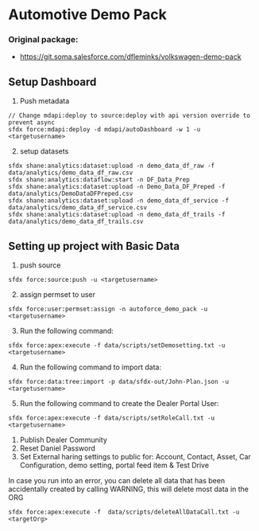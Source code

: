 # Automotive Demo Pack

### Original package:
- https://git.soma.salesforce.com/dfleminks/volkswagen-demo-pack


## Setup Dashboard

1. Push metadata
```
// Change mdapi:deploy to source:deploy with api version override to prevent async 
sfdx force:mdapi:deploy -d mdapi/autoDashboard -w 1 -u <targetusername>
```

2. setup datasets 

```
sfdx shane:analytics:dataset:upload -n demo_data_df_raw -f data/analytics/demo_data_df_raw.csv
sfdx shane:analytics:dataflow:start -n DF_Data_Prep
sfdx shane:analytics:dataset:upload -n Demo_Data_DF_Preped -f data/analytics/DemoDataDFPreped.csv
sfdx shane:analytics:dataset:upload -n demo_data_df_service -f data/analytics/demo_data_df_service.csv
sfdx shane:analytics:dataset:upload -n demo_data_df_trails -f data/analytics/demo_data_df_trails.csv

```

## Setting up project with Basic Data
1. push source
```
sfdx force:source:push -u <targetusername>
```
2. assign permset to user
```
sfdx force:user:permset:assign -n autoforce_demo_pack -u <targetusername>
```
3. Run the following command:
```
sfdx force:apex:execute -f data/scripts/setDemosetting.txt -u <targetusername>
```
4. Run the following command to import data:
```
sfdx force:data:tree:import -p data/sfdx-out/John-Plan.json -u <targetusername>
```
5. Run the following command to create the Dealer Portal User:
```
sfdx force:apex:execute -f data/scripts/setRoleCall.txt -u <targetusername>
```

1. Publish Dealer Community
2. Reset Daniel Password
3. Set External haring settings to public for: Account, Contact, Asset, Car Configuration,  demo setting, portal feed item & Test Drive


In case you run into an error, you can delete all data that has been accidentally created by calling
WARNING, this will delete most data in the ORG
```
sfdx force:apex:execute -f  data/scripts/deleteAllDataCall.txt -u <targetOrg>
```

